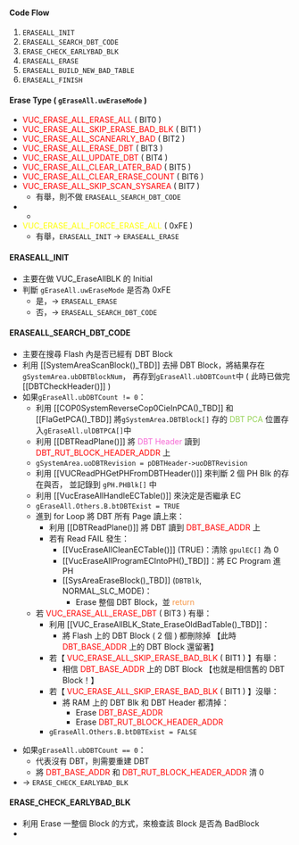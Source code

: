 #### Code Flow
1. `ERASEALL_INIT`
2. `ERASEALL_SEARCH_DBT_CODE`
3. `ERASE_CHECK_EARLYBAD_BLK`
4. `ERASEALL_ERASE`
5. `ERASEALL_BUILD_NEW_BAD_TABLE`
6. `ERASEALL_FINISH`
#### Erase Type ( `gEraseAll.uwEraseMode` )
- <font color="#ff0000">VUC_ERASE_ALL_ERASE_ALL</font> ( BIT0 )
- <font color="#ff0000">VUC_ERASE_ALL_SKIP_ERASE_BAD_BLK</font> ( BIT1 )
- <font color="#ff0000">VUC_ERASE_ALL_SCANEARLY_BAD</font> ( BIT2 )
- <font color="#ff0000">VUC_ERASE_ALL_ERASE_DBT</font> ( BIT3 )
- <font color="#ff0000">VUC_ERASE_ALL_UPDATE_DBT</font> ( BIT4 )
- <font color="#ff0000">VUC_ERASE_ALL_CLEAR_LATER_BAD</font> ( BIT5 )
- <font color="#ff0000">VUC_ERASE_ALL_CLEAR_ERASE_COUNT</font> ( BIT6 )
- <font color="#ff0000">VUC_ERASE_ALL_SKIP_SCAN_SYSAREA</font> ( BIT7 )
	- 有舉，則不做 `ERASEALL_SEARCH_DBT_CODE`
- -
- <font color="#ffff00">VUC_ERASE_ALL_FORCE_ERASE_ALL</font> ( 0xFE )
	- 有舉，`ERASEALL_INIT` -> `ERASEALL_ERASE`
#### ERASEALL_INIT
* 主要在做 VUC_EraseAllBLK 的 Initial
* 判斷 `gEraseAll.uwEraseMode` 是否為 0xFE
	* 是，-> `ERASEALL_ERASE`
	* 否，-> `ERASEALL_SEARCH_DBT_CODE`
#### ERASEALL_SEARCH_DBT_CODE
* 主要在搜尋 Flash 內是否已經有 DBT Block
* 利用 [[SystemAreaScanBlock()_TBD]] 去掃 DBT Block，將結果存在`gSystemArea.ubDBTBlockNum`，
		再存到`gEraseAll.ubDBTCount`中 ( 此時已做完 [[DBTCheckHeader()]] )
* 如果`gEraseAll.ubDBTCount != 0`：
	* 利用 [[COP0SystemReverseCop0CieInPCA()_TBD]] 和 [[FlaGetPCA()_TBD]] 將`gSystemArea.DBTBlock[]` 存的 <font color="#92d050">DBT PCA </font>位置存入`gEraseAll.ulDBTPCA[]`中
	* 利用 [[DBTReadPlane()]] 將 <font color="#f666d4">DBT Header</font> 讀到 <font color="#ff0000">DBT_RUT_BLOCK_HEADER_ADDR</font> 上
	* `gSystemArea.uoDBTRevision = pDBTHeader->uoDBTRevision`
	* 利用 [[VUCReadPHGetPHFromDBTHeader()]] 來判斷 2 個 PH Blk 的存在與否，
		  並記錄到 `gPH.PHBlk[]` 中
	- 利用 [[VucEraseAllHandleECTable()]] 來決定是否繼承 EC
	- `gEraseAll.Others.B.btDBTExist = TRUE`
	- 進到 for Loop 將 DBT 所有 Page 讀上來：
		- 利用 [[DBTReadPlane()]] 將 DBT 讀到 <font color="#ff0000">DBT_BASE_ADDR</font> 上
		- 若有 Read FAIL 發生：
			- [[VucEraseAllCleanECTable()]] (TRUE)：清除 `gpulEC[]` 為 0
			- [[VucEraseAllProgramECIntoPH()_TBD]]：將 EC Program 進 PH
			- [[SysAreaEraseBlock()_TBD]] (`DBTBlk`, NORMAL_SLC_MODE)：
				- Erase 整個 DBT Block，並 <font color="#f79646">return</font>
	- 若 <font color="#ff0000">VUC_ERASE_ALL_ERASE_DBT</font> ( BIT3 ) 有舉：
		- 利用 [[VUC_EraseAllBLK_State_EraseOldBadTable()_TBD]]：
			- 將 Flash 上的 DBT Block ( 2 個 ) 都刪除掉
				  【此時 <font color="#ff0000">DBT_BASE_ADDR</font> 上的 DBT Block 還留著】
		- 若【 <font color="#ff0000">VUC_ERASE_ALL_SKIP_ERASE_BAD_BLK</font> ( BIT1 ) 】有舉：
			- 相信 <font color="#ff0000">DBT_BASE_ADDR</font> 上的 DBT Block
				  【也就是相信舊的 DBT Block！】
		- 若【 <font color="#ff0000">VUC_ERASE_ALL_SKIP_ERASE_BAD_BLK</font> ( BIT1 ) 】沒舉：
			- 將 RAM 上的 DBT Blk 和 DBT Header 都清掉：
				- Erase <font color="#ff0000">DBT_BASE_ADDR</font> 
				- Erase <font color="#ff0000">DBT_RUT_BLOCK_HEADER_ADDR</font> 
		- `gEraseAll.Others.B.btDBTExist = FALSE`
- 如果`gEraseAll.ubDBTCount == 0`：
	- 代表沒有 DBT，則需要重建 DBT
	- 將 <font color="#ff0000">DBT_BASE_ADDR</font> 和 <font color="#ff0000">DBT_RUT_BLOCK_HEADER_ADDR</font> 清 0 
- -> `ERASE_CHECK_EARLYBAD_BLK`
#### ERASE_CHECK_EARLYBAD_BLK
- 利用 Erase 一整個 Block 的方式，來檢查該 Block 是否為 BadBlock
- 